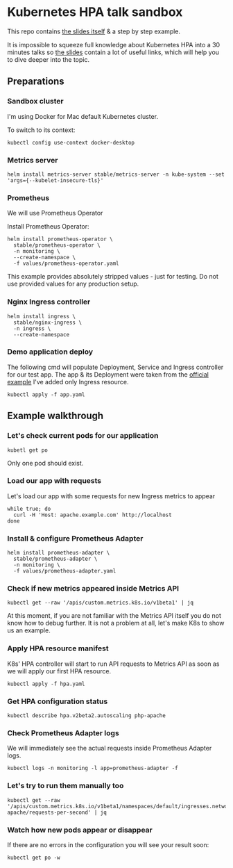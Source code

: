 # Kubernetes HPA talk sandbox

This repo contains [the slides itself](https://github.com/dragonsmith/kube-hpa-talk/blob/master/Kubernetes%20HPA.pdf)  & a step by step example.

It is impossible to squeeze full knowledge about Kubernetes HPA into a 30 minutes talks so [the slides](https://github.com/dragonsmith/kube-hpa-talk/blob/master/Kubernetes%20HPA.pdf) contain a lot of useful links, which will help you to dive deeper into the topic.

## Preparations

### Sandbox cluster

I'm using Docker for Mac default Kubernetes cluster.

To switch to its context:

```shell
kubectl config use-context docker-desktop
```

### Metrics server

```shell
helm install metrics-server stable/metrics-server -n kube-system --set 'args={--kubelet-insecure-tls}'
```

### Prometheus

We will use Prometheus Operator

Install Prometheus Operator:

```shell
helm install prometheus-operator \
  stable/prometheus-operator \
  -n monitoring \
  --create-namespace \
  -f values/prometheus-operator.yaml
```

This example provides absolutely stripped values - just for testing.
Do not use provided values for any production setup.

### Nginx Ingress controller

```shell
helm install ingress \
  stable/nginx-ingress \
  -n ingress \
  --create-namespace
```

### Demo application deploy

The following cmd will populate Deployment, Service and Ingress controller for our test app.
The app & its Deployment were taken from the [official example](https://kubernetes.io/docs/tasks/run-application/horizontal-pod-autoscale-walkthrough/)
I've added only Ingress resource.

```shell
kubectl apply -f app.yaml
```

## Example walkthrough

### Let's check current pods for our application

```shell
kubetl get po
```

Only one pod should exist.

### Load our app with requests

Let's load our app with some requests for new Ingress metrics to appear

```shell
while true; do
  curl -H 'Host: apache.example.com' http://localhost
done
```

### Install & configure Prometheus Adapter

```shell
helm install prometheus-adapter \
  stable/prometheus-adapter \
  -n monitoring \
  -f values/prometheus-adapter.yaml
```

### Check if new metrics appeared inside Metrics API

```shell
kubectl get --raw '/apis/custom.metrics.k8s.io/v1beta1' | jq
```

At this moment, if you are not familiar with the Metrics API itself you do not know how to debug further. It is not a problem at all, let's make K8s to show us an example.

### Apply HPA resource manifest

K8s' HPA controller will start to run API requests to Metrics API as soon as we will apply our first HPA resource.

```shell
kubectl apply -f hpa.yaml
```

### Get HPA configuration status

```shell
kubectl describe hpa.v2beta2.autoscaling php-apache
```

### Check Prometheus Adapter logs

We will immediately see the actual requests inside Prometheus Adapter logs.

```shell
kubectl logs -n monitoring -l app=prometheus-adapter -f
```

### Let's try to run them manually too

```shell
kubectl get --raw '/apis/custom.metrics.k8s.io/v1beta1/namespaces/default/ingresses.networking.k8s.io/php-apache/requests-per-second' | jq
```

### Watch how new pods appear or disappear

If there are no errors in the configuration you will see your result soon:

```shell
kubectl get po -w
```
